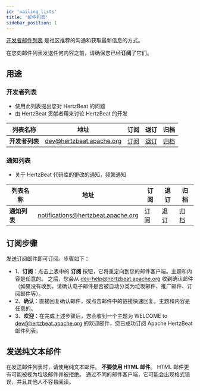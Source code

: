```yaml
---
id: 'mailing_lists'
title: '邮件列表'
sidebar_position: 1
---
```


<!--
Licensed to the Apache Software Foundation (ASF) under one or more
contributor license agreements.  See the NOTICE file distributed with
this work for additional information regarding copyright ownership.
The ASF licenses this file to You under the Apache License, Version 2.0
(the "License"); you may not use this file except in compliance with
the License.  You may obtain a copy of the License at

https://www.apache.org/licenses/LICENSE-2.0

Unless required by applicable law or agreed to in writing, software
distributed under the License is distributed on an "AS IS" BASIS,
WITHOUT WARRANTIES OR CONDITIONS OF ANY KIND, either express or implied.
See the License for the specific language governing permissions and
limitations under the License.
-->

[开发者邮件列表](https://lists.apache.org/list.html?dev@hertzbeat.apache.org) 是社区推荐的沟通和获取最新信息的方式。

在您向邮件列表发送任何内容之前，请确保您已经**订阅**了它们。

## 用途

### 开发者列表

- 使用此列表提出您对 HertzBeat 的问题
- 由 HertzBeat 贡献者用来讨论 HertzBeat 的开发

|   列表名称    |            地址            |                       订阅                        |                        退订                         |                                归档                                 |
|-----------|--------------------------|-------------------------------------------------|---------------------------------------------------|-------------------------------------------------------------------|
| **开发者列表** | dev@hertzbeat.apache.org | [订阅](mailto:dev-subscribe@hertzbeat.apache.org) | [退订](mailto:dev-unsubscribe@hertzbeat.apache.org) | [归档](https://lists.apache.org/list.html?dev@hertzbeat.apache.org) |

### 通知列表

- 关于 HertzBeat 代码库的更改的通知，频繁通知

|   列表名称   |                 地址                 |                            订阅                             |                             退订                              |                                     归档                                      |
|----------|------------------------------------|-----------------------------------------------------------|-------------------------------------------------------------|-----------------------------------------------------------------------------|
| **通知列表** | notifications@hertzbeat.apache.org | [订阅](mailto:notifications-subscribe@hertzbeat.apache.org) | [退订](mailto:notifications-unsubscribe@hertzbeat.apache.org) | [归档](https://lists.apache.org/list.html?notifications@hertzbeat.apache.org) |

## 订阅步骤

发送订阅邮件即可订阅。步骤如下：

- 1、**订阅**：点击上表中的 **订阅** 按钮，它将重定向到您的邮件客户端。主题和内容是任意的。
  之后，您会从 dev-help@hertzbeat.apache.org 收到确认邮件（如果没有收到，请确认电子邮件是否被自动分类为垃圾邮件、推广邮件、订阅邮件等）。
- 2、**确认**：直接回复确认邮件，或点击邮件中的链接快速回复。主题和内容是任意的。
- 3、**欢迎**：在完成上述步骤后，您会收到一个主题为 WELCOME to dev@hertzbeat.apache.org 的欢迎邮件，您已成功订阅 Apache HertzBeat 邮件列表。

## 发送纯文本邮件

在发送邮件列表时，请使用纯文本邮件。
**不要使用 HTML 邮件**。
HTML 邮件更有可能被视为垃圾邮件并被拒绝。
通过不同的邮件客户端，它可能会出现格式错误，并且其他人不容易阅读。
